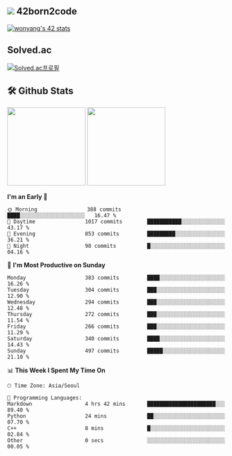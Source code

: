 
## <img src="https://img.shields.io/badge/-000000?style=flat&logo=42&logoColor=white"> 42born2code
[![wonyang's 42 stats](https://badge42.vercel.app/api/v2/cl5nhe5b6007809kydha7ht42/stats?cursusId=21&coalitionId=88)](https://profile.intra.42.fr/users/wonyang)

## Solved.ac
[![Solved.ac프로필](http://mazassumnida.wtf/api/v2/generate_badge?boj=bennyws)](https://solved.ac/bennyws)

## 🛠️ Github Stats
<p>
  <img height="180em" src="https://github-readme-stats-veggie-garden.vercel.app/api?username=gemstoneyang&show_icons=true&include_all_commits=true&bg_color=30,e96443,904e95&title_color=fff&text_color=fff">
  <img height="180em" src="https://github-readme-stats-veggie-garden.vercel.app/api/top-langs/?username=gemstoneyang&layout=compact&bg_color=30,e96443,904e95&title_color=fff&text_color=fff">
</p>

<!--START_SECTION:waka-->
**I'm an Early 🐤** 

```text
🌞 Morning                388 commits         ████░░░░░░░░░░░░░░░░░░░░░   16.47 % 
🌆 Daytime                1017 commits        ███████████░░░░░░░░░░░░░░   43.17 % 
🌃 Evening                853 commits         █████████░░░░░░░░░░░░░░░░   36.21 % 
🌙 Night                  98 commits          █░░░░░░░░░░░░░░░░░░░░░░░░   04.16 % 
```
📅 **I'm Most Productive on Sunday** 

```text
Monday                   383 commits         ████░░░░░░░░░░░░░░░░░░░░░   16.26 % 
Tuesday                  304 commits         ███░░░░░░░░░░░░░░░░░░░░░░   12.90 % 
Wednesday                294 commits         ███░░░░░░░░░░░░░░░░░░░░░░   12.48 % 
Thursday                 272 commits         ███░░░░░░░░░░░░░░░░░░░░░░   11.54 % 
Friday                   266 commits         ███░░░░░░░░░░░░░░░░░░░░░░   11.29 % 
Saturday                 340 commits         ████░░░░░░░░░░░░░░░░░░░░░   14.43 % 
Sunday                   497 commits         █████░░░░░░░░░░░░░░░░░░░░   21.10 % 
```


📊 **This Week I Spent My Time On** 

```text
🕑︎ Time Zone: Asia/Seoul

💬 Programming Languages: 
Markdown                 4 hrs 42 mins       ██████████████████████░░░   89.40 % 
Python                   24 mins             ██░░░░░░░░░░░░░░░░░░░░░░░   07.70 % 
C++                      8 mins              █░░░░░░░░░░░░░░░░░░░░░░░░   02.84 % 
Other                    0 secs              ░░░░░░░░░░░░░░░░░░░░░░░░░   00.05 % 
```


<!--END_SECTION:waka-->
